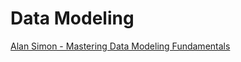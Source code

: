 # Data Modeling

[Alan Simon - Mastering Data Modeling Fundamentals](Data%20Modeling%20cfccaf1c6e9c458aaaeaeb0304c0bcde/Alan%20Simon%20-%20Mastering%20Data%20Modeling%20Fundamentals%2057be2dfa330d43d283781d905f8e05da.md)